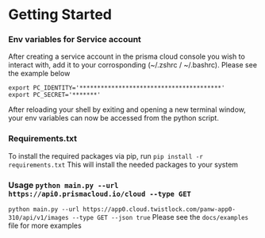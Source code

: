 # Getting Started
### Env variables for Service account
After creating a service account in the prisma cloud console you wish to interact with, add it to your corrosponding (~/.zshrc / ~/.bashrc). Please see the example below

```
export PC_IDENTITY='****************************************'
export PC_SECRET='*******'
```

After reloading your shell by exiting and opening a new terminal window, your env variables can now be accessed from the python script.

### Requirements.txt
To install the required packages via pip, run `pip install -r requirements.txt`
This will install the needed packages to your system
### Usage `python main.py --url https://api0.prismacloud.io/cloud --type GET`
`python main.py --url https://app0.cloud.twistlock.com/panw-app0-310/api/v1/images --type GET --json true`
Please see the `docs/examples` file for more examples
